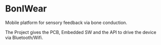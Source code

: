 # BonIWear
Mobile platform for sensory feedback via bone conduction.

The Project gives the PCB, Embedded SW and the API to drive the device via Bluetooth/Wifi.
